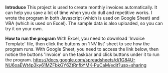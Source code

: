 **Introduce**
This project is used to create monthly invoices automatically. It can help you save a lot of time when you do dull and repetitive works.
I wrote the program in both Javascript (which is used on Google Sheet) and VBA (which is used on Excel).
The sample data is also uploaded, so you can try it on your own.

**How to run the program**
With Excel, you need to download 'Invoice Template' file, then click the buttons on 'INV list' sheet to see how the program runs. 
With Google Sheet, you need to access the link below, then notice the buttons 'Invoice' on the taskbar and click buttons under it to run the program.
https://docs.google.com/spreadsheets/d/1G84U-NU6oaEWt4p3ky61MZFbkGY6ZtRnfbYMK-PuCaM/edit?usp=sharing
